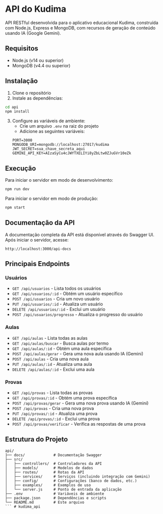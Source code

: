 # API do Kudima

API RESTful desenvolvida para o aplicativo educacional Kudima, construída com Node.js, Express e MongoDB, com recursos de geração de conteúdo usando IA (Google Gemini).

## Requisitos

- Node.js (v14 ou superior)
- MongoDB (v4.4 ou superior)

## Instalação

1. Clone o repositório
2. Instale as dependências:

```bash
cd api
npm install
```

3. Configure as variáveis de ambiente:
   - Crie um arquivo `.env` na raiz do projeto
   - Adicione as seguintes variáveis:
   ```
   PORT=3000
   MONGODB_URI=mongodb://localhost:27017/kudima
   JWT_SECRET=sua_chave_secreta_aqui
   GEMINI_API_KEY=AIzaSyCu4cJWYTXELIYi8yZbLtw0ZJuGVr10eZk
   ```

## Execução

Para iniciar o servidor em modo de desenvolvimento:

```bash
npm run dev
```

Para iniciar o servidor em modo de produção:

```bash
npm start
```

## Documentação da API

A documentação completa da API está disponível através do Swagger UI. Após iniciar o servidor, acesse:

```
http://localhost:3000/api-docs
```

## Principais Endpoints

### Usuários

- `GET /api/usuarios` - Lista todos os usuários
- `GET /api/usuarios/:id` - Obtém um usuário específico
- `POST /api/usuarios` - Cria um novo usuário
- `PUT /api/usuarios/:id` - Atualiza um usuário
- `DELETE /api/usuarios/:id` - Exclui um usuário
- `POST /api/usuarios/progresso` - Atualiza o progresso do usuário

### Aulas

- `GET /api/aulas` - Lista todas as aulas
- `GET /api/aulas/buscar` - Busca aulas por termo
- `GET /api/aulas/:id` - Obtém uma aula específica
- `POST /api/aulas/gerar` - Gera uma nova aula usando IA (Gemini)
- `POST /api/aulas` - Cria uma nova aula
- `PUT /api/aulas/:id` - Atualiza uma aula
- `DELETE /api/aulas/:id` - Exclui uma aula

### Provas

- `GET /api/provas` - Lista todas as provas
- `GET /api/provas/:id` - Obtém uma prova específica
- `POST /api/provas/gerar` - Gera uma nova prova usando IA (Gemini)
- `POST /api/provas` - Cria uma nova prova
- `PUT /api/provas/:id` - Atualiza uma prova
- `DELETE /api/provas/:id` - Exclui uma prova
- `POST /api/provas/verificar` - Verifica as respostas de uma prova

## Estrutura do Projeto

```
api/
├── docs/             # Documentação Swagger
├── src/
│   ├── controllers/  # Controladores da API
│   ├── models/       # Modelos de dados
│   ├── routes/       # Rotas da API
│   ├── services/     # Serviços (incluindo integração com Gemini)
│   ├── config/       # Configurações (banco de dados, etc.)
│   ├── examples/     # Exemplos de uso
│   └── server.js     # Ponto de entrada da aplicação
├── .env              # Variáveis de ambiente
├── package.json      # Dependências e scripts
└── README.md         # Este arquivo
``` #   k u d i m a _ a p i 
 
 